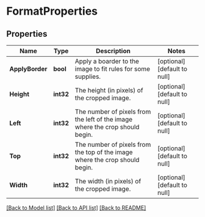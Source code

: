 # FormatProperties

## Properties
Name | Type | Description | Notes
------------ | ------------- | ------------- | -------------
**ApplyBorder** | **bool** | Apply a boarder to the image to fit rules for some supplies. | [optional] [default to null]
**Height** | **int32** | The height (in pixels) of the cropped image. | [optional] [default to null]
**Left** | **int32** | The number of pixels from the left of the image where the crop should begin. | [optional] [default to null]
**Top** | **int32** | The number of pixels from the top of the image where the crop should begin. | [optional] [default to null]
**Width** | **int32** | The width (in pixels) of the cropped image. | [optional] [default to null]

[[Back to Model list]](../README.md#documentation-for-models) [[Back to API list]](../README.md#documentation-for-api-endpoints) [[Back to README]](../README.md)

